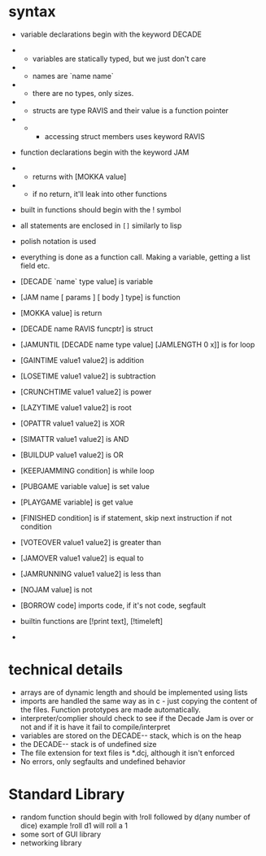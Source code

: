 # syntax

- variable declarations begin with the keyword DECADE
- - variables are statically typed, but we just don't care
- - names are \`name name\`
- - there are no types, only sizes.
- - structs are type RAVIS and their value is a function pointer
- - - accessing struct members uses keyword RAVIS
- function declarations begin with the keyword JAM
- - returns with [MOKKA value]
- - if no return, it'll leak into other functions
- built in functions should begin with the ! symbol
- all statements are enclosed in `[]` similarly to lisp
- polish notation is used
- everything is done as a function call. Making a variable, getting a list field etc.

- [DECADE \`name\` type value] is variable
- [JAM name [ params ] [ body ] type] is function
- [MOKKA value] is return
- [DECADE name RAVIS funcptr] is struct
- [JAMUNTIL [DECADE name type value] [JAMLENGTH 0 x]] is for loop
- [GAINTIME value1 value2] is addition
- [LOSETIME value1 value2] is subtraction
- [CRUNCHTIME value1 value2] is power
- [LAZYTIME value1 value2] is root
- [OPATTR value1 value2] is XOR
- [SIMATTR value1 value2] is AND
- [BUILDUP value1 value2] is OR
- [KEEPJAMMING condition] is while loop
- [PUBGAME variable value] is set value
- [PLAYGAME variable] is get value
- [FINISHED condition] is if statement, skip next instruction if not condition
- [VOTEOVER value1 value2] is greater than
- [JAMOVER value1 value2] is equal to
- [JAMRUNNING value1 value2] is less than
- [NOJAM value] is not
- [BORROW code] imports code, if it's not code, segfault
- builtin functions are [!print text], [!timeleft]
- 

# technical details

- arrays are of dynamic length and should be implemented using lists
- imports are handled the same way as in c - just copying the content of the files. Function prototypes are made automatically.
- interpreter/complier should check to see if the Decade Jam is over or not and if it is have it fail to compile/interpret
- variables are stored on the DECADE-- stack, which is on the heap
- the DECADE-- stack is of undefined size
- The file extension for text files is \*.dcj, although it isn't enforced
- No errors, only segfaults and undefined behavior


# Standard Library
- random function should begin with !roll followed by d(any number of dice) example !roll d1 will roll a 1
- some sort of GUI library
- networking library
